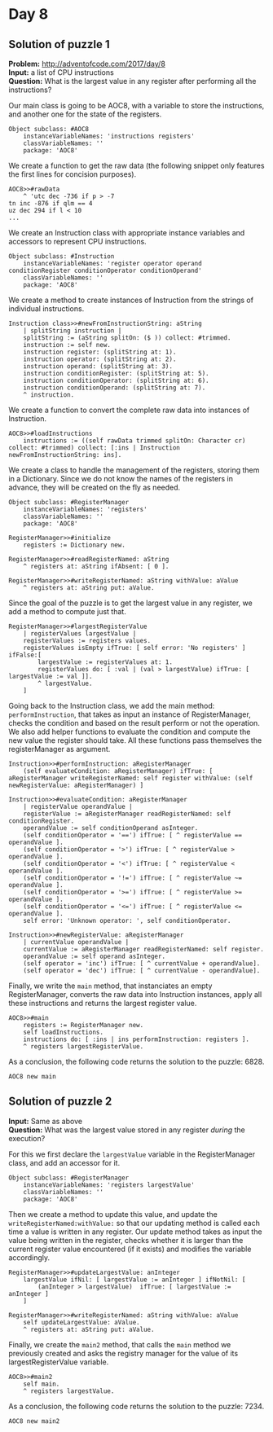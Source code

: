# Day 8

## Solution of puzzle 1
**Problem:** http://adventofcode.com/2017/day/8  
**Input:** a list of CPU instructions  
**Question:** What is the largest value in any register after performing all the instructions?

Our main class is going to be AOC8, with a variable to store the instructions, and another one for the state of the registers.
```Smalltalk
Object subclass: #AOC8
	instanceVariableNames: 'instructions registers'
	classVariableNames: ''
	package: 'AOC8'
```

We create a function to get the raw data (the following snippet only features the first lines for concision purposes).
```Smalltalk
AOC8>>#rawData
	^ 'utc dec -736 if p > -7
tn inc -876 if qlm == 4
uz dec 294 if l < 10
...
```

We create an Instruction class with appropriate instance variables and accessors to represent CPU instructions.
```Smalltalk
Object subclass: #Instruction
	instanceVariableNames: 'register operator operand conditionRegister conditionOperator conditionOperand'
	classVariableNames: ''
	package: 'AOC8'
```

We create a method to create instances of Instruction from the strings of individual instructions.
```Smalltalk
Instruction class>>#newFromInstructionString: aString
	| splitString instruction |
	splitString := (aString splitOn: ($ )) collect: #trimmed.
	instruction := self new.
	instruction register: (splitString at: 1).
	instruction operator: (splitString at: 2).
	instruction operand: (splitString at: 3).
	instruction conditionRegister: (splitString at: 5).
	instruction conditionOperator: (splitString at: 6).
	instruction conditionOperand: (splitString at: 7).
	^ instruction.
```

We create a function to convert the complete raw data into instances of Instruction.
```Smalltalk
AOC8>>#loadInstructions
	instructions := ((self rawData trimmed splitOn: Character cr) collect: #trimmed) collect: [:ins | Instruction newFromInstructionString: ins].
```

We create a class to handle the management of the registers, storing them in a Dictionary. Since we do not know the names of the registers in advance, they will be created on the fly as needed.
```Smalltalk
Object subclass: #RegisterManager
	instanceVariableNames: 'registers'
	classVariableNames: ''
	package: 'AOC8'
```
```Smalltalk
RegisterManager>>#initialize
	registers := Dictionary new.

RegisterManager>>#readRegisterNamed: aString
	^ registers at: aString ifAbsent: [ 0 ].

RegisterManager>>#writeRegisterNamed: aString withValue: aValue
	^ registers at: aString put: aValue.
```

Since the goal of the puzzle is to get the largest value in any register, we add a method to compute just that.
```Smalltalk
RegisterManager>>#largestRegisterValue
	| registerValues largestValue |
	registerValues := registers values.
	registerValues isEmpty ifTrue: [ self error: 'No registers' ] ifFalse:[
		largestValue := registerValues at: 1.
		registerValues do: [ :val | (val > largestValue) ifTrue: [ largestValue := val ]].
		^ largestValue.
	]
```

Going back to the Instruction class, we add the main method: `performInstruction`, that takes as input an instance of RegisterManager, checks the condition and based on the result perform or not the operation. We also add helper functions to evaluate the condition and compute the new value the register should take. All these functions pass themselves the registerManager as argument.
```Smalltalk
Instruction>>#performInstruction: aRegisterManager
	(self evaluateCondition: aRegisterManager) ifTrue: [ aRegisterManager writeRegisterNamed: self register withValue: (self newRegisterValue: aRegisterManager) ]

Instruction>>#evaluateCondition: aRegisterManager
	| registerValue operandValue |
	registerValue := aRegisterManager readRegisterNamed: self conditionRegister.
	operandValue := self conditionOperand asInteger.
	(self conditionOperator = '==') ifTrue: [ ^ registerValue == operandValue ].
	(self conditionOperator = '>') ifTrue: [ ^ registerValue > operandValue ].
	(self conditionOperator = '<') ifTrue: [ ^ registerValue < operandValue ].
	(self conditionOperator = '!=') ifTrue: [ ^ registerValue ~= operandValue ].
	(self conditionOperator = '>=') ifTrue: [ ^ registerValue >= operandValue ].
	(self conditionOperator = '<=') ifTrue: [ ^ registerValue <= operandValue ].
	self error: 'Unknown operator: ', self conditionOperator.

Instruction>>#newRegisterValue: aRegisterManager
	| currentValue operandValue |
	currentValue := aRegisterManager readRegisterNamed: self register.
	operandValue := self operand asInteger.
	(self operator = 'inc') ifTrue: [ ^ currentValue + operandValue].
	(self operator = 'dec') ifTrue: [ ^ currentValue - operandValue].
```

Finally, we write the `main` method, that instanciates an empty RegisterManager, converts the raw data into Instruction instances, apply all these instructions and returns the largest register value.
```Smalltalk
AOC8>>#main
	registers := RegisterManager new.
	self loadInstructions.
	instructions do: [ :ins | ins performInstruction: registers ].
	^ registers largestRegisterValue.
```

As a conclusion, the following code returns the solution to the puzzle: 6828.
```Smalltalk
AOC8 new main
```

## Solution of puzzle 2
**Input:** Same as above  
**Question:** What was the largest value stored in any register *during* the execution?

For this we first declare the `largestValue` variable in the RegisterManager class, and add an accessor for it.
```Smalltalk
Object subclass: #RegisterManager
	instanceVariableNames: 'registers largestValue'
	classVariableNames: ''
	package: 'AOC8'
```

Then we create a method to update this value, and update the `writeRegisterNamed:withValue:` so that our updating method is called each time a value is written in any register. Our update method takes as input the value being written in the register, checks whether it is larger than the current register value encountered (if it exists) and modifies the variable accordingly.
```Smalltalk
RegisterManager>>#updateLargestValue: anInteger
	largestValue ifNil: [ largestValue := anInteger ] ifNotNil: [
		(anInteger > largestValue)	ifTrue: [ largestValue := anInteger ]
	]

RegisterManager>>#writeRegisterNamed: aString withValue: aValue
	self updateLargestValue: aValue.
	^ registers at: aString put: aValue.
```

Finally, we create the `main2` method, that calls the `main` method we previously created and asks the registry manager for the value of its largestRegisterValue variable.
```Smalltalk
AOC8>>#main2
	self main.
	^ registers largestValue.
```

As a conclusion, the following code returns the solution to the puzzle: 7234.
```Smalltalk
AOC8 new main2
```